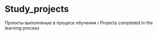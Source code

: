 # Study_projects
Проекты выполненые в процесе обучения / Projects completed in the learning process
